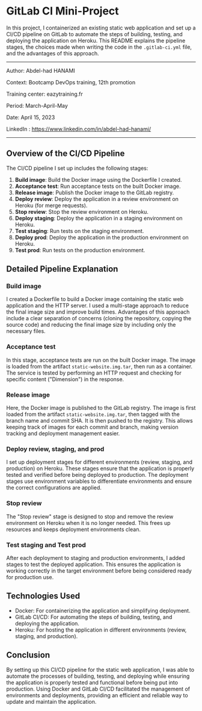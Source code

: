 # GitLab CI Mini-Project

In this project, I containerized an existing static web application and set up a CI/CD pipeline on GitLab to automate the steps of building, testing, and deploying the application on Heroku. This README explains the pipeline stages, the choices made when writing the code in the `.gitlab-ci.yml` file, and the advantages of this approach.

---

Author: Abdel-had HANAMI

Context: Bootcamp DevOps training, 12th promotion

Training center: eazytraining.fr

Period: March-April-May

Date: April 15, 2023

LinkedIn : https://www.linkedin.com/in/abdel-had-hanami/

---

## Overview of the CI/CD Pipeline

The CI/CD pipeline I set up includes the following stages:

1. **Build image**: Build the Docker image using the Dockerfile I created.
2. **Acceptance test**: Run acceptance tests on the built Docker image.
3. **Release image**: Publish the Docker image to the GitLab registry.
4. **Deploy review**: Deploy the application in a review environment on Heroku (for merge requests).
5. **Stop review**: Stop the review environment on Heroku.
6. **Deploy staging**: Deploy the application in a staging environment on Heroku.
7. **Test staging**: Run tests on the staging environment.
8. **Deploy prod**: Deploy the application in the production environment on Heroku.
9. **Test prod**: Run tests on the production environment.

## Detailed Pipeline Explanation

### Build image

I created a Dockerfile to build a Docker image containing the static web application and the HTTP server. I used a multi-stage approach to reduce the final image size and improve build times. Advantages of this approach include a clear separation of concerns (cloning the repository, copying the source code) and reducing the final image size by including only the necessary files.

### Acceptance test

In this stage, acceptance tests are run on the built Docker image. The image is loaded from the artifact `static-website.img.tar`, then run as a container. The service is tested by performing an HTTP request and checking for specific content ("Dimension") in the response.

### Release image

Here, the Docker image is published to the GitLab registry. The image is first loaded from the artifact `static-website.img.tar`, then tagged with the branch name and commit SHA. It is then pushed to the registry. This allows keeping track of images for each commit and branch, making version tracking and deployment management easier.

### Deploy review, staging, and prod

I set up deployment stages for different environments (review, staging, and production) on Heroku. These stages ensure that the application is properly tested and verified before being deployed to production. The deployment stages use environment variables to differentiate environments and ensure the correct configurations are applied.

### Stop review

The "Stop review" stage is designed to stop and remove the review environment on Heroku when it is no longer needed. This frees up resources and keeps deployment environments clean.

### Test staging and Test prod

After each deployment to staging and production environments, I added stages to test the deployed application. This ensures the application is working correctly in the target environment before being considered ready for production use.

## Technologies Used

- Docker: For containerizing the application and simplifying deployment.
- GitLab CI/CD: For automating the steps of building, testing, and deploying the application.
- Heroku: For hosting the application in different environments (review, staging, and production).

## Conclusion

By setting up this CI/CD pipeline for the static web application, I was able to automate the processes of building, testing, and deploying while ensuring the application is properly tested and functional before being put into production. Using Docker and GitLab CI/CD facilitated the management of environments and deployments, providing an efficient and reliable way to update and maintain the application.

